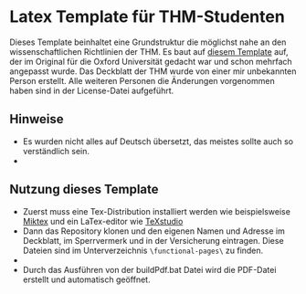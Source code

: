 # Latex Template für THM-Studenten

Dieses Template beinhaltet eine Grundstruktur die möglichst nahe an den wissenschaftlichen Richtlinien der THM. Es baut auf [diesem Template](https://www.oxfordechoes.com/oxford-thesis-template/) auf, der im Original für die Oxford Universität gedacht war und schon mehrfach angepasst wurde. Das Deckblatt der THM wurde von einer mir unbekannten Person erstellt. Alle weiteren Personen die Änderungen vorgenommen haben sind in der License-Datei aufgeführt.

## Hinweise
- Es wurden nicht alles auf Deutsch übersetzt, das meistes sollte auch so verständlich sein.
-

## Nutzung dieses Template

- Zuerst muss eine Tex-Distribution installiert werden wie beispielsweise [Miktex](https://miktex.org/) und ein LaTex-editor wie [TeXstudio](https://www.texstudio.org/) 
- Dann das Repository klonen und den eigenen Namen und Adresse im Deckblatt, im Sperrvermerk und in der Versicherung eintragen. Diese Dateien sind im Unterverzeichnis `\functional-pages\` zu finden.
-
- Durch das Ausführen von der buildPdf.bat Datei wird die PDF-Datei erstellt und automatisch geöffnet. 